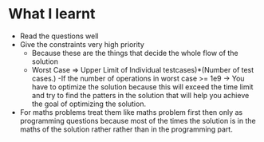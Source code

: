 # What I learnt
- Read the questions well
- Give the constraints very high priority
    - Because these are the things that decide the whole flow
    of the solution
    - Worst Case => Upper Limit of Individual testcases)*(Number of test cases.)
    -If the number of operations in worst case >= 1e9 -> You have to optimize the solution because this will exceed the time limit and try to find the patters in the solution that will help you achieve the goal of optimizing the solution.
- For maths problems treat them like maths problem first then only as programming questions because most of the times the solution is in the maths of the solution rather rather than in the programming part. 